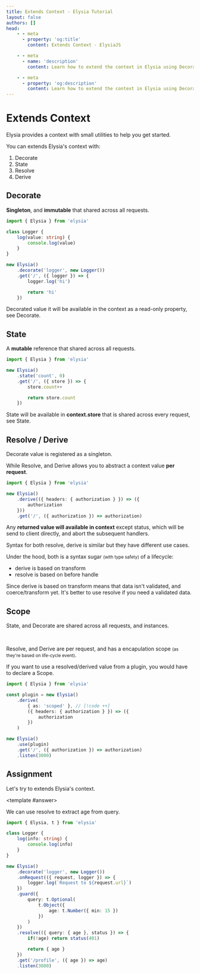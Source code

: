 ```yaml
---
title: Extends Context - Elysia Tutorial
layout: false
authors: []
head:
    - - meta
      - property: 'og:title'
        content: Extends Context - ElysiaJS

    - - meta
      - name: 'description'
        content: Learn how to extend the context in Elysia using Decorate, State, Resolve, and Derive to enhance your web applications.

    - - meta
      - property: 'og:description'
        content: Learn how to extend the context in Elysia using Decorate, State, Resolve, and Derive to enhance your web applications.
---
```


<script setup lang="ts">
import { Elysia } from 'elysia'

import Editor from '../../../components/xiao/playground/playground.vue'
import DocLink from '../../../components/xiao/doc-link/doc-link.vue'
import Playground from '../../../components/nearl/playground.vue'

import { code, testcases } from './data'
</script>

<Editor :code="code" :testcases="testcases">

# Extends Context

Elysia provides a context with small utilities to help you get started.

You can extends Elysia's context with:
1. <DocLink href="/essential/handler.html#decorate">Decorate</DocLink>
2. <DocLink href="/essential/handler.html#state">State</DocLink>
3. <DocLink href="/essential/handler.html#resolve">Resolve</DocLink>
4. <DocLink href="/essential/handler.html#derive">Derive</DocLink>

## Decorate
**Singleton**, and **immutable** that shared across all requests.

```typescript
import { Elysia } from 'elysia'

class Logger {
    log(value: string) {
        console.log(value)
    }
}

new Elysia()
    .decorate('logger', new Logger())
    .get('/', ({ logger }) => {
        logger.log('hi')

        return 'hi'
    })
```

Decorated value it will be available in the context as a read-only property, see <DocLink href="/essential/handler.html#decorate">Decorate</DocLink>.

## State
A **mutable** reference that shared across all requests.

```typescript
import { Elysia } from 'elysia'

new Elysia()
	.state('count', 0)
	.get('/', ({ store }) => {
		store.count++

		return store.count
	})
```

State will be available in **context.store** that is shared across every request, see <DocLink href="/essential/handler.html#state">State</DocLink>.

## Resolve / Derive

<DocLink href="/essential/handler.html#decorate">Decorate</DocLink> value is registered as a singleton.

While <DocLink href="/essential/handler.html#resolve">Resolve</DocLink>, and <DocLink href="/essential/handler.html#derive">Derive</DocLink> allows you to abstract a context value **per request**.

```typescript
import { Elysia } from 'elysia'

new Elysia()
	.derive(({ headers: { authorization } }) => ({
		authorization
	}))
	.get('/', ({ authorization }) => authorization)
```

Any **returned value will available in context** except status, which will be send to client directly, and abort the subsequent handlers.

Syntax for both <DocLink href="/essential/handler.html#resolve">resolve</DocLink>, <DocLink href="/essential/handler.html#derive">derive</DocLink> is similar but they have different use cases.

Under the hood, both is a syntax sugar <small>(with type safety)</small> of a lifecycle:
- <DocLink href="/essential/handler.html#derive">derive</DocLink> is based on <DocLink href="/essential/life-cycle.html#transform">transform</DocLink>
- <DocLink href="/essential/handler.html#resolve">resolve</DocLink> is based on <DocLink href="/essential/life-cycle.html#before-handle">before handle</DocLink>

Since <DocLink href="/essential/handler.html#resolve">derive</DocLink> is based on <DocLink href="/essential/life-cycle.html#transform">transform</DocLink> means that data isn't validated, and coerce/transform yet. It's better to use <DocLink href="/essential/handler.html#resolve">resolve</DocLink> if you need a validated data.

## Scope
<DocLink href="/essential/handler.html#state">State</DocLink>, and <DocLink href="/essential/handler.html#decorate">Decorate</DocLink> are shared across all requests, and instances.

<br />

<DocLink href="/essential/handler.html#resolve">Resolve</DocLink>, and <DocLink href="/essential/handler.html#derive">Derive</DocLink> are per request, and has a encapulation scope <small>(as they're based on life-cycle event)</small>.

If you want to use a resolved/derived value from a plugin, you would have to declare a <DocLink href="/essential/plugin.html#scope">Scope</DocLink>.

```typescript
import { Elysia } from 'elysia'

const plugin = new Elysia()
	.derive(
		{ as: 'scoped' }, // [!code ++]
		({ headers: { authorization } }) => ({
			authorization
		})
	)

new Elysia()
	.use(plugin)
	.get('/', ({ authorization }) => authorization)
	.listen(3000)
```

## Assignment

Let's try to extends Elysia's context.

<template #answer>

We can use <DocLink href="/essential/handler.html#resolve">resolve</DocLink> to extract age from query.

```typescript
import { Elysia, t } from 'elysia'

class Logger {
	log(info: string) {
		console.log(info)
	}
}

new Elysia()
	.decorate('logger', new Logger())
	.onRequest(({ request, logger }) => {
		logger.log(`Request to ${request.url}`)
	})
	.guard({
		query: t.Optional(
			t.Object({
				age: t.Number({ min: 15 })
			})
		)
	})
	.resolve(({ query: { age }, status }) => {
		if(!age) return status(401)

		return { age }
	})
	.get('/profile', ({ age }) => age)
	.listen(3000)
```

</template>

</Editor>
